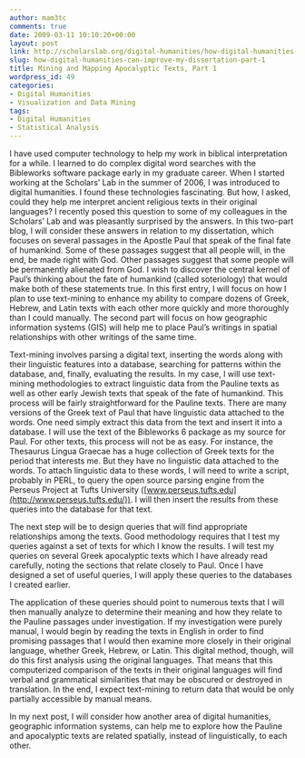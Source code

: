```yaml
---
author: mam3tc
comments: true
date: 2009-03-11 10:10:20+00:00
layout: post
link: http://scholarslab.org/digital-humanities/how-digital-humanities-can-improve-my-dissertation-part-1/
slug: how-digital-humanities-can-improve-my-dissertation-part-1
title: Mining and Mapping Apocalyptic Texts, Part 1
wordpress_id: 49
categories:
- Digital Humanities
- Visualization and Data Mining
tags:
- Digital Humanities
- Statistical Analysis
---
```


I have used computer technology to help my work in biblical interpretation for a while. I learned to do complex digital word searches with the Bibleworks software package early in my graduate career. When I started working at the Scholars’ Lab in the summer of 2006, I was introduced to digital humanities. I found these technologies fascinating. But how, I asked, could they help me interpret ancient religious texts in their original languages? I recently posed this question to some of my colleagues in the Scholars’ Lab and was pleasantly surprised by the answers. In this two-part blog, I will consider these answers in relation to my dissertation, which focuses on several passages in the Apostle Paul that speak of the final fate of humankind. Some of these passages suggest that all people will, in the end, be made right with God. Other passages suggest that some people will be permanently alienated from God. I wish to discover the central kernel of Paul’s thinking about the fate of humankind (called soteriology) that would make both of these statements true. In this first entry, I will focus on how I plan to use text-mining to enhance my ability to compare dozens of Greek, Hebrew, and Latin texts with each other more quickly and more thoroughly than I could manually. The second part will focus on how geographic information systems (GIS) will help me to place Paul’s writings in spatial relationships with other writings of the same time.


Text-mining involves parsing a digital text, inserting the words along with their linguistic features into a database, searching for patterns within the database, and, finally, evaluating the results. In my case, I will use text-mining methodologies to extract linguistic data from the Pauline texts as well as other early Jewish texts that speak of the fate of humankind. This process will be fairly straightforward for the Pauline texts. There are many versions of the Greek text of Paul that have linguistic data attached to the words. One need simply extract this data from the text and insert it into a database. I will use the text of the Bibleworks 6 package as my source for Paul. For other texts, this process will not be as easy. For instance, the Thesaurus Lingua Graecae has a huge collection of Greek texts for the period that interests me. But they have no linguistic data attached to the words. To attach linguistic data to these words, I will need to write a script, probably in PERL, to query the open source parsing engine from the Perseus Project at Tufts University ([www.perseus.tufts.edu](http://www.perseus.tufts.edu/)). I will then insert the results from these queries into the database for that text.




The next step will be to design queries that will find appropriate relationships among the texts. Good methodology requires that I test my queries against a set of texts for which I know the results. I will test my queries on several Greek apocalyptic texts which I have already read carefully, noting the sections that relate closely to Paul. Once I have designed a set of useful queries, I will apply these queries to the databases I created earlier.




The application of these queries should point to numerous texts that I will then manually analyze to determine their meaning and how they relate to the Pauline passages under investigation. If my investigation were purely manual, I would begin by reading the texts in English in order to find promising passages that I would then examine more closely in their original language, whether Greek, Hebrew, or Latin. This digital method, though, will do this first analysis using the original languages. That means that this computerized comparison of the texts in their original languages will find verbal and grammatical similarities that may be obscured or destroyed in translation. In the end, I expect text-mining to return data that would be only partially accessible by manual means.




In my next post, I will consider how another area of digital humanities, geographic information systems, can help me to explore how the Pauline and apocalyptic texts are related spatially, instead of linguistically, to each other.



